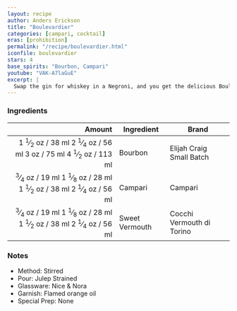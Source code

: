 ```yaml
---
layout: recipe
author: Anders Erickson
title: "Boulevardier"
categories: [campari, cocktail]
eras: [prohibition]
permalink: "/recipe/boulevardier.html"
iconfile: boulevardier
stars: 4
base_spirits: "Bourbon, Campari"
youtube: "VAK-A7laGuE"
excerpt: |
  Swap the gin for whiskey in a Negroni, and you get the delicious Boulevardier cocktail. Grab some Campari and sweet vermouth, and start mixing.
---
```


### Ingredients

|                                                                                                                                                                                                                                                                                                  Amount | Ingredient     | Brand                     |
| ------------------------------------------------------------------------------------------------------------------------------------------------------------------------------------------------------------------------------------------------------------------------------------------------------: | -------------- | ------------------------- |
|                               <span class="onex active">1 <sup>1</sup>&frasl;<sub>2</sub> oz / 38 ml</span> <span class="onehalfx">2 <sup>1</sup>&frasl;<sub>4</sub> oz / 56 ml</span> <span class="twox">3 oz / 75 ml</span> <span class="threex">4 <sup>1</sup>&frasl;<sub>2</sub> oz / 113 ml</span> | Bourbon        | Elijah Craig Small Batch  |
| <span class="onex active"> <sup>3</sup>&frasl;<sub>4</sub> oz / 19 ml</span> <span class="onehalfx">1 <sup>1</sup>&frasl;<sub>8</sub> oz / 28 ml</span> <span class="twox">1 <sup>1</sup>&frasl;<sub>2</sub> oz / 38 ml</span> <span class="threex">2 <sup>1</sup>&frasl;<sub>4</sub> oz / 56 ml</span> | Campari        | Campari                   |
| <span class="onex active"> <sup>3</sup>&frasl;<sub>4</sub> oz / 19 ml</span> <span class="onehalfx">1 <sup>1</sup>&frasl;<sub>8</sub> oz / 28 ml</span> <span class="twox">1 <sup>1</sup>&frasl;<sub>2</sub> oz / 38 ml</span> <span class="threex">2 <sup>1</sup>&frasl;<sub>4</sub> oz / 56 ml</span> | Sweet Vermouth | Cocchi Vermouth di Torino |

### Notes

- Method: Stirred
- Pour: Julep Strained
- Glassware: Nice & Nora
- Garnish: Flamed orange oil
- Special Prep: None

<script type="application/ld+json">
{
  "@context": "https://schema.org",
  "@type": "Recipe",
  "author": "{{ page.author }}",
  "description": "{{ page.excerpt | strip_html | replace: '"', "'" }}",
  "image": "{%- for ingredient in site.data[page.iconfile].images.ingredient limit: 1 -%}{{ ingredient.url }}{%- endfor -%}",
  "recipeIngredient": [  " 1.5 oz Bourbon ",
  "0.75 oz Campari ",
  "0.75 oz Sweet Vermouth"],
  "name": "{{ page.title }}",
  "recipeInstructions": "  {
    '@type': 'HowToStep',
    'text': '- Method: Stirred
'
  },  {
    '@type': 'HowToStep',
    'text': '- Pour: Julep Strained
'
  },  {
    '@type': 'HowToStep',
    'text': '- Glassware: Nice & Nora
'
  },  {
    '@type': 'HowToStep',
    'text': '- Garnish: Flamed orange oil
'
  },  {
    '@type': 'HowToStep',
    'text': '- Special Prep: None
'
  }",
  "recipeYield": "1 cocktail",
  "recipeCategory": "cocktail"
}
</script>
